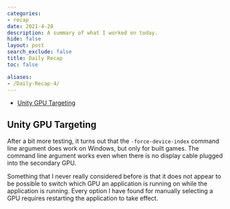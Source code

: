 ```yaml
---
categories:
- recap
date: 2021-4-28
description: A summary of what I worked on today.
hide: false
layout: post
search_exclude: false
title: Daily Recap
toc: false

aliases:
- /Daily-Recap-4/
---
```


* [Unity GPU Targeting](#unity-gpu-targeting)

  

## Unity GPU Targeting

After a bit more testing, it turns out that the `-force-device-index` command line argument does work on Windows, but only for built games. The command line argument works even when there is no display cable plugged into the secondary GPU.

Something that I never really considered before is that it does not appear to be possible to switch which GPU an application is running on while the application is running. Every option I have found for manually selecting a GPU requires restarting the application to take effect.

